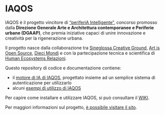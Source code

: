 # IAQOS
 
IAQOS è il progetto vincitore di [“periferiA Intelligente”](www.aap.beniculturali.it/periferiaintelligente_vincitori.html), concorso promosso dalla __Direzione Generale Arte e Architettura contemporanee e Periferie urbane (DGAAP)__, che premia iniziative capaci di unire innovazione e creatività per la rigenerazione urbana.

Il progetto nasce dalla collaborazione tra [Sineglossa Creative Ground](http://www.sineglossa.it/), [Art is Open Source](http://www.artisopensource.net/), [Dieci Mondi](https://www.facebook.com/Dieci-Mondi-Laboratorio-Permanente-Pisacane-743265795835529/?tn-str=k*F) e con la partecipazione tecnica e scientifica di [Human Ecosystems Relazioni](https://www.facebook.com/Dieci-Mondi-Laboratorio-Permanente-Pisacane-743265795835529/?tn-str=k*F).

Questo repository di codice e documentazione contiene:

* il [motore di IA di IAQOS](https://github.com/xdxdVSxdxd/IAQOS/tree/master/IAQOS_Engine/iaqos-engine), progettato insieme ad un semplice sistema di autenticazione per utilizzarlo
* alcuni [esempi di utilizzo di IAQOS](https://github.com/xdxdVSxdxd/IAQOS/tree/master/IAQOS_Engine/iaqos-examples)

Per capire come installare e utilizzare IAQOS, si può consultare il [WIKI](https://github.com/xdxdVSxdxd/IAQOS/wiki).

Per maggiori informazioni sul progetto, [è possibile visitare il sito](https://iaqos.online/).